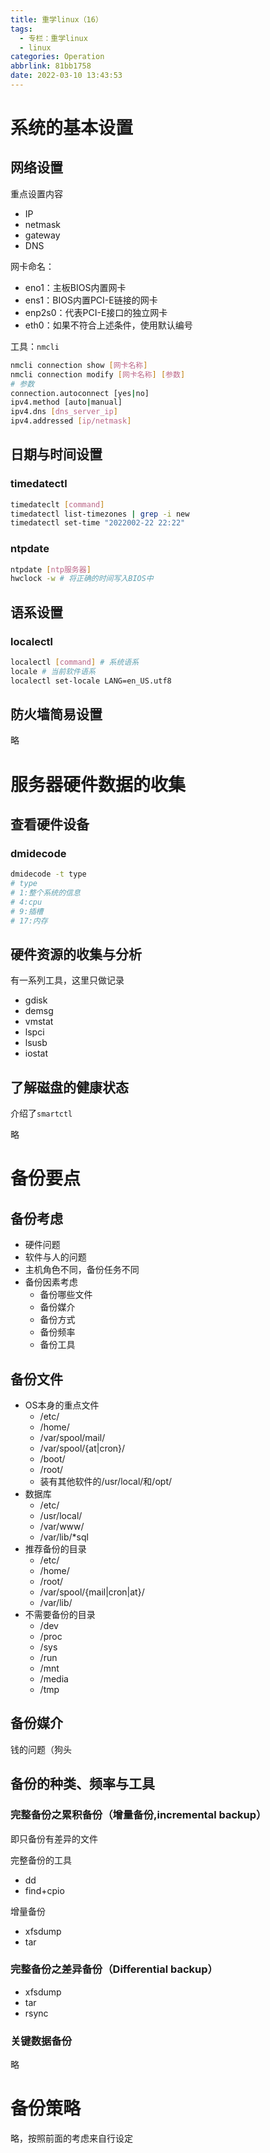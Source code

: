 ```yaml
---
title: 重学linux（16）
tags:
  - 专栏：重学linux
  - linux
categories: Operation
abbrlink: 81bb1758
date: 2022-03-10 13:43:53
---
```


# 系统的基本设置

## 网络设置

重点设置内容

- IP
- netmask
- gateway
- DNS

网卡命名：

- eno1：主板BIOS内置网卡
- ens1：BIOS内置PCI-E链接的网卡
- enp2s0：代表PCI-E接口的独立网卡
- eth0：如果不符合上述条件，使用默认编号

工具：`nmcli`

```bash
nmcli connection show [网卡名称]
nmcli connection modify [网卡名称] [参数]
# 参数
connection.autoconnect [yes|no]
ipv4.method [auto|manual]
ipv4.dns [dns_server_ip]
ipv4.addressed [ip/netmask]
```

## 日期与时间设置

### timedatectl

```bash
timedateclt [command]
timedatectl list-timezones | grep -i new
timedatectl set-time "2022002-22 22:22"
```

### ntpdate

```bash
ntpdate [ntp服务器]
hwclock -w # 将正确的时间写入BIOS中
```

## 语系设置

### localectl

```bash
localectl [command] # 系统语系
locale # 当前软件语系
localectl set-locale LANG=en_US.utf8
```

## 防火墙简易设置

略

# 服务器硬件数据的收集

## 查看硬件设备

### dmidecode

```bash
dmidecode -t type
# type
# 1:整个系统的信息
# 4:cpu
# 9:插槽
# 17:内存
```

## 硬件资源的收集与分析

有一系列工具，这里只做记录

- gdisk
- demsg
- vmstat
- lspci
- lsusb
- iostat

## 了解磁盘的健康状态

介绍了`smartctl`

略

# 备份要点

## 备份考虑

- 硬件问题
- 软件与人的问题
- 主机角色不同，备份任务不同
- 备份因素考虑
  - 备份哪些文件
  - 备份媒介
  - 备份方式
  - 备份频率
  - 备份工具

## 备份文件

- OS本身的重点文件
  - /etc/
  - /home/
  - /var/spool/mail/
  - /var/spool/{at|cron}/
  - /boot/
  - /root/
  - 装有其他软件的/usr/local/和/opt/
- 数据库
  - /etc/
  - /usr/local/
  - /var/www/
  - /var/lib/*sql
- 推荐备份的目录
  - /etc/
  - /home/
  - /root/
  - /var/spool/{mail|cron|at}/
  - /var/lib/
- 不需要备份的目录
  - /dev
  - /proc
  - /sys
  - /run
  - /mnt
  - /media
  - /tmp

## 备份媒介

钱的问题（狗头

## 备份的种类、频率与工具

### 完整备份之累积备份（增量备份,incremental backup）

即只备份有差异的文件

完整备份的工具

- dd
- find+cpio

增量备份

- xfsdump
- tar

### 完整备份之差异备份（Differential backup）

- xfsdump
- tar
- rsync

### 关键数据备份

略

# 备份策略

略，按照前面的考虑来自行设定
